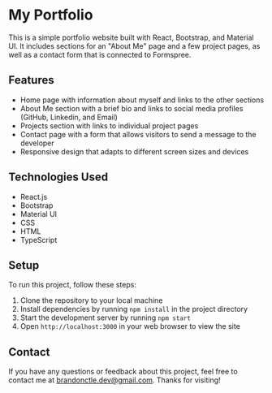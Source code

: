 # My Portfolio

This is a simple portfolio website built with React, Bootstrap, and Material UI. It includes sections for an "About Me" page and a few project pages, as well as a contact form that is connected to Formspree.

## Features

- Home page with information about myself and links to the other sections
- About Me section with a brief bio and links to social media profiles (GitHub, Linkedin, and Email)
- Projects section with links to individual project pages
- Contact page with a form that allows visitors to send a message to the developer
- Responsive design that adapts to different screen sizes and devices

## Technologies Used

- React.js
- Bootstrap
- Material UI
- CSS
- HTML
- TypeScript

## Setup

To run this project, follow these steps:

1. Clone the repository to your local machine
2. Install dependencies by running `npm install` in the project directory
3. Start the development server by running `npm start`
4. Open `http://localhost:3000` in your web browser to view the site

## Contact

If you have any questions or feedback about this project, feel free to contact me at [brandonctle.dev@gmail.com](mailto:brandonctle.dev@gmail.com). Thanks for visiting!
